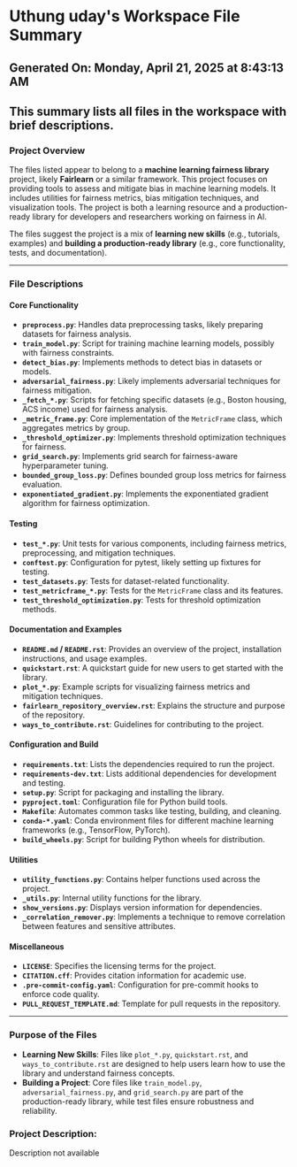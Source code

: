 # Uthung uday's Workspace File Summary
## Generated On: Monday, April 21, 2025 at 8:43:13 AM
This summary lists all files in the workspace with brief descriptions.
---
### Project Overview
The files listed appear to belong to a **machine learning fairness library** project, likely **Fairlearn** or a similar framework. This project focuses on providing tools to assess and mitigate bias in machine learning models. It includes utilities for fairness metrics, bias mitigation techniques, and visualization tools. The project is both a learning resource and a production-ready library for developers and researchers working on fairness in AI.

The files suggest the project is a mix of **learning new skills** (e.g., tutorials, examples) and **building a production-ready library** (e.g., core functionality, tests, and documentation).

---

### File Descriptions

#### Core Functionality
- **`preprocess.py`**: Handles data preprocessing tasks, likely preparing datasets for fairness analysis.
- **`train_model.py`**: Script for training machine learning models, possibly with fairness constraints.
- **`detect_bias.py`**: Implements methods to detect bias in datasets or models.
- **`adversarial_fairness.py`**: Likely implements adversarial techniques for fairness mitigation.
- **`_fetch_*.py`**: Scripts for fetching specific datasets (e.g., Boston housing, ACS income) used for fairness analysis.
- **`_metric_frame.py`**: Core implementation of the `MetricFrame` class, which aggregates metrics by group.
- **`_threshold_optimizer.py`**: Implements threshold optimization techniques for fairness.
- **`grid_search.py`**: Implements grid search for fairness-aware hyperparameter tuning.
- **`bounded_group_loss.py`**: Defines bounded group loss metrics for fairness evaluation.
- **`exponentiated_gradient.py`**: Implements the exponentiated gradient algorithm for fairness optimization.

#### Testing
- **`test_*.py`**: Unit tests for various components, including fairness metrics, preprocessing, and mitigation techniques.
- **`conftest.py`**: Configuration for pytest, likely setting up fixtures for testing.
- **`test_datasets.py`**: Tests for dataset-related functionality.
- **`test_metricframe_*.py`**: Tests for the `MetricFrame` class and its features.
- **`test_threshold_optimization.py`**: Tests for threshold optimization methods.

#### Documentation and Examples
- **`README.md` / `README.rst`**: Provides an overview of the project, installation instructions, and usage examples.
- **`quickstart.rst`**: A quickstart guide for new users to get started with the library.
- **`plot_*.py`**: Example scripts for visualizing fairness metrics and mitigation techniques.
- **`fairlearn_repository_overview.rst`**: Explains the structure and purpose of the repository.
- **`ways_to_contribute.rst`**: Guidelines for contributing to the project.

#### Configuration and Build
- **`requirements.txt`**: Lists the dependencies required to run the project.
- **`requirements-dev.txt`**: Lists additional dependencies for development and testing.
- **`setup.py`**: Script for packaging and installing the library.
- **`pyproject.toml`**: Configuration file for Python build tools.
- **`Makefile`**: Automates common tasks like testing, building, and cleaning.
- **`conda-*.yaml`**: Conda environment files for different machine learning frameworks (e.g., TensorFlow, PyTorch).
- **`build_wheels.py`**: Script for building Python wheels for distribution.

#### Utilities
- **`utility_functions.py`**: Contains helper functions used across the project.
- **`_utils.py`**: Internal utility functions for the library.
- **`show_versions.py`**: Displays version information for dependencies.
- **`_correlation_remover.py`**: Implements a technique to remove correlation between features and sensitive attributes.

#### Miscellaneous
- **`LICENSE`**: Specifies the licensing terms for the project.
- **`CITATION.cff`**: Provides citation information for academic use.
- **`.pre-commit-config.yaml`**: Configuration for pre-commit hooks to enforce code quality.
- **`PULL_REQUEST_TEMPLATE.md`**: Template for pull requests in the repository.

---

### Purpose of the Files
- **Learning New Skills**: Files like `plot_*.py`, `quickstart.rst`, and `ways_to_contribute.rst` are designed to help users learn how to use the library and understand fairness concepts.
- **Building a Project**: Core files like `train_model.py`, `adversarial_fairness.py`, and `grid_search.py` are part of the production-ready library, while test files ensure robustness and reliability. 
### Project Description:
 Description not available
